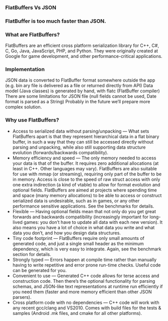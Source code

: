 
### FlatBuffers Vs JSON

### FlatBuffer is too much faster than JSON.

### What are FlatBuffers?
FlatBuffers are an efficient cross platform serialization library for C++, C#, C, Go, Java, JavaScript, PHP, and Python. They were originally created at Google for game development, and other performance-critical applications.


### Implementation

JSON data is converted to FlatBuffer format somewhere outside the app (e.g. bin ary file is delivered as a file or returned directly from API)
Data model (Java classes) is generated by hand, with flatc (FlatBuffer compiler)
There are some limitations for JSON file (null fields cannot be used, Date format is parsed as a String)
Probably in the future we’ll prepare more complex solution.


### Why use FlatBuffers?
* Access to serialized data without parsing/unpacking — What sets FlatBuffers apart is that they represent hierarchical data in a flat binary buffer, in such a way that they can still be accessed directly without parsing and unpacking, while also still supporting data structure evolution (forwards/backwards compatibility).
* Memory efficiency and speed — The only memory needed to access your data is that of the buffer. It requires zero additional allocations (at least in C++. Other languages may vary). FlatBuffers are also suitable for use with mmap (or streaming), requiring only part of the buffer to be in memory. Access is close to the speed of raw struct access with only one extra indirection (a kind of vtable) to allow for format evolution and optional fields. FlatBuffers are aimed at projects where spending time and space (many memory allocations) to be able to access or construct serialized data is undesirable, such as in games, or any other performance sensitive applications. See the benchmarks for details.
* Flexible — Having optional fields mean that not only do you get great forwards and backwards compatibility (increasingly important for long-lived games: you don’t have to update all data with each new version). It also means you have a lot of choice in what data you write and what data you don’t, and how you design data structures.
* Tiny code footprint — FlatBuffers require only small amounts of generated code, and just a single small header as the minimum dependency, which is very easy to integrate. Again, see the benchmark section for details.
* Strongly typed — Errors happen at compile time rather than manually having to write repetitive and error prone run-time checks. Useful code can be generated for you.
* Convenient to use — Generated C++ code allows for terse access and construction code. Then there’s the optional functionality for parsing schemas, and JSON-like text representations at runtime run efficiently if you need them (faster and more memory efficient than other JSON parsers).
* Cross platform code with no dependencies — C++ code will work with any recent gcc/clang and VS2010. Comes with build files for the tests & samples (Android .mk files, and cmake for all other platforms).